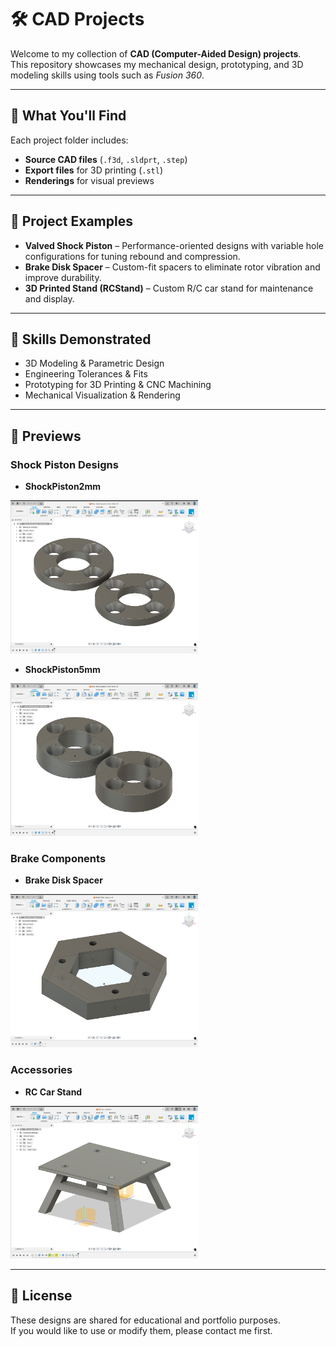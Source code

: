 # 🛠 CAD Projects

Welcome to my collection of **CAD (Computer-Aided Design) projects**.  
This repository showcases my mechanical design, prototyping, and 3D modeling skills using tools such as *Fusion 360*.  

---

## 🔧 What You'll Find
Each project folder includes:
- **Source CAD files** (`.f3d`, `.sldprt`, `.step`)
- **Export files** for 3D printing (`.stl`)
- **Renderings** for visual previews

---

## 📂 Project Examples
- **Valved Shock Piston** – Performance-oriented designs with variable hole configurations for tuning rebound and compression.  
- **Brake Disk Spacer** – Custom-fit spacers to eliminate rotor vibration and improve durability.  
- **3D Printed Stand (RCStand)** – Custom R/C car stand for maintenance and display.  

---

## 🚀 Skills Demonstrated
- 3D Modeling & Parametric Design  
- Engineering Tolerances & Fits  
- Prototyping for 3D Printing & CNC Machining  
- Mechanical Visualization & Rendering  

---

## 📸 Previews

### Shock Piston Designs
- **ShockPiston2mm**  
<img src="ShockPiston2mm.png" alt="ShockPiston2mm" width="300"/>

- **ShockPiston5mm**  
<img src="ShockPiston5mm.png" alt="ShockPiston5mm" width="300"/>

### Brake Components
- **Brake Disk Spacer**  
<img src="BrakeDiskSpacer.png" alt="BrakeDiskSpacer" width="300"/>

### Accessories
- **RC Car Stand**  
<img src="RCStand.png" alt="RCStand" width="300"/>

---

## 📜 License
These designs are shared for educational and portfolio purposes.  
If you would like to use or modify them, please contact me first.
